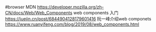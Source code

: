 #browser
MDN
https://developer.mozilla.org/zh-CN/docs/Web/Web_Components
web components 入门
https://juejin.cn/post/6844904128179601416
阮一峰介绍web componets
https://www.ruanyifeng.com/blog/2019/08/web_components.html